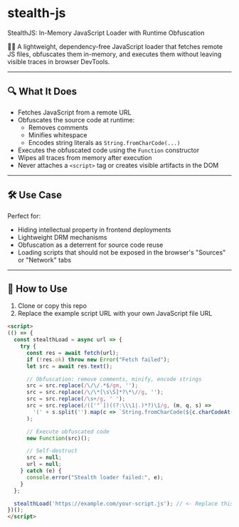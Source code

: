 # stealth-js
StealthJS: In-Memory JavaScript Loader with Runtime Obfuscation

🕵️‍♂️ A lightweight, dependency-free JavaScript loader that fetches remote JS files, obfuscates them in-memory, and executes them without leaving visible traces in browser DevTools.

---

## 🔍 What It Does

- Fetches JavaScript from a remote URL
- Obfuscates the source code at runtime:
  - Removes comments
  - Minifies whitespace
  - Encodes string literals as `String.fromCharCode(...)`
- Executes the obfuscated code using the `Function` constructor
- Wipes all traces from memory after execution
- Never attaches a `<script>` tag or creates visible artifacts in the DOM

---

## 🛠 Use Case

Perfect for:

- Hiding intellectual property in frontend deployments
- Lightweight DRM mechanisms
- Obfuscation as a deterrent for source code reuse
- Loading scripts that should not be exposed in the browser's "Sources" or "Network" tabs

---

## 🚀 How to Use

1. Clone or copy this repo
2. Replace the example script URL with your own JavaScript file URL

```html
<script>
(() => {
  const stealthLoad = async url => {
    try {
      const res = await fetch(url);
      if (!res.ok) throw new Error("Fetch failed");
      let src = await res.text();

      // Obfuscation: remove comments, minify, encode strings
      src = src.replace(/\/\/.*$/gm, '');
      src = src.replace(/\/\*[\s\S]*?\*\//g, '');
      src = src.replace(/\s+/g, ' ');
      src = src.replace(/(['"`])((?:\\\1|.)*?)\1/g, (m, q, s) =>
        '(' + s.split('').map(c => `String.fromCharCode(${c.charCodeAt(0)})`).join('+') + ')'
      );

      // Execute obfuscated code
      new Function(src)();

      // Self-destruct
      src = null;
      url = null;
    } catch (e) {
      console.error("Stealth loader failed:", e);
    }
  };

  stealthLoad('https://example.com/your-script.js'); // <- Replace this
})();
</script>
